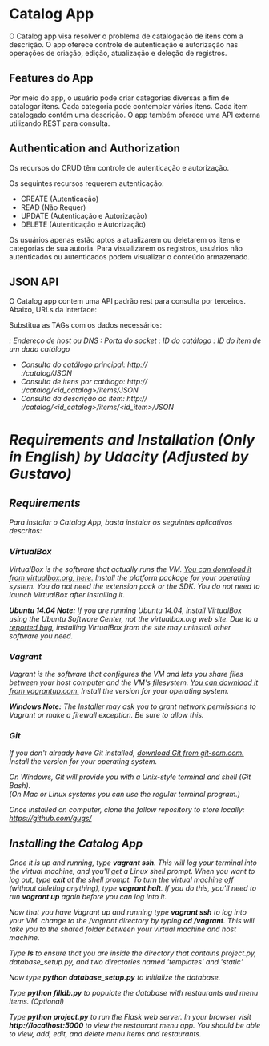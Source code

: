 # Catalog App

O Catalog app visa resolver o problema de catalogação de itens com a descrição. O app oferece controle de autenticação e autorização nas operações de criação, edição, atualização e deleção de registros. 

## Features do App

Por meio do app, o usuário pode criar categorias diversas a fim de catalogar itens. Cada categoria pode contemplar vários itens. Cada item catalogado contém uma descrição. O app também oferece uma API externa utilizando REST para consulta. 

## Authentication and Authorization

Os recursos do CRUD têm controle de autenticação e autorização.

Os seguintes recursos requerem autenticação:

- CREATE (Autenticação)
- READ (Não Requer)
- UPDATE (Autenticação e Autorização)
- DELETE (Autenticação e Autorização)

Os usuários apenas estão aptos a atualizarem ou deletarem os itens e categorias de sua autoria. Para visualizarem os registros, usuários não autenticados ou autenticados podem visualizar o conteúdo armazenado.

## JSON API

O Catalog app contem uma API padrão rest para consulta por terceiros. Abaixo, URLs da interface:

Substitua as TAGs com os dados necessários:

<address>: Endereço de host ou DNS
<port>: Porta do socket
<id_catalog>: ID do catálogo
<id_item>: ID do item de um dado catálogo

- Consulta do catálogo principal: http://<address>:<port>/catalog/JSON
- Consulta de itens por catálogo: http://<address>:<port>/catalog/<id_catalog>/items/JSON
- Consulta da descrição do item: http://<address>:<port>/catalog/<id_catalog>/items/<id_item>/JSON


# Requirements and Installation (Only in English) by Udacity (Adjusted by Gustavo)


## Requirements

Para instalar o Catalog App, basta instalar os seguintes aplicativos descritos:

### VirtualBox

VirtualBox is the software that actually runs the VM. [You can download it from virtualbox.org, here.](https://www.virtualbox.org/wiki/Downloads)  Install the *platform package* for your operating system.  You do not need the extension pack or the SDK. You do not need to launch VirtualBox after installing it.

**Ubuntu 14.04 Note:** If you are running Ubuntu 14.04, install VirtualBox using the Ubuntu Software Center, not the virtualbox.org web site. Due to a [reported bug](http://ubuntuforums.org/showthread.php?t=2227131), installing VirtualBox from the site may uninstall other software you need.

### Vagrant

Vagrant is the software that configures the VM and lets you share files between your host computer and the VM's filesystem.  [You can download it from vagrantup.com.](https://www.vagrantup.com/downloads) Install the version for your operating system.

**Windows Note:** The Installer may ask you to grant network permissions to Vagrant or make a firewall exception. Be sure to allow this.

### Git

If you don't already have Git installed, [download Git from git-scm.com.](http://git-scm.com/downloads) Install the version for your operating system.

On Windows, Git will provide you with a Unix-style terminal and shell (Git Bash).  
(On Mac or Linux systems you can use the regular terminal program.)

Once installed on computer, clone the follow repository to store locally: <https://github.com/gugs/>



## Installing the Catalog App

Once it is up and running, type **vagrant ssh**. This will log your terminal into the virtual machine, and you'll get a Linux shell prompt. When you want to log out, type **exit** at the shell prompt.  To turn the virtual machine off (without deleting anything), type **vagrant halt**. If you do this, you'll need to run **vagrant up** again before you can log into it.


Now that you have Vagrant up and running type **vagrant ssh** to log into your VM.  change to the /vagrant directory by typing **cd /vagrant**. This will take you to the shared folder between your virtual machine and host machine.

Type **ls** to ensure that you are inside the directory that contains project.py, database_setup.py, and two directories named 'templates' and 'static'

Now type **python database_setup.py** to initialize the database.

Type **python filldb.py** to populate the database with restaurants and menu items. (Optional)

Type **python project.py** to run the Flask web server. In your browser visit **http://localhost:5000** to view the restaurant menu app.  You should be able to view, add, edit, and delete menu items and restaurants.
